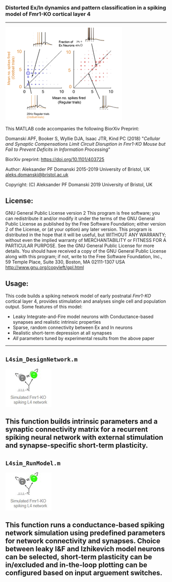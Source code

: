 ### Distorted Ex/In dynamics and pattern classification in a spiking model of Fmr1-KO cortical layer 4
---
![Cartoon Network](Screenshots/Picture7_2.png)

This MATLAB code accompanies the following BiorXiv Preprint: 

Domanski APF, Booker S, Wyllie DJA, Isaac JTR, Kind PC (2018)
"_Cellular and Synaptic Compensations Limit Circuit Disruption in Fmr1-KO Mouse but Fail to Prevent Deficits in Information Processing_"

BiorXiv preprint: https://doi.org/10.1101/403725

Author: Aleksander PF Domanski 2015-2019 University of Bristol, UK aleks.domanski@bristol.ac.uk

Copyright: (C) Aleksander PF Domanski 2019 University of Bristol, UK

## License: 
GNU General Public License version 2
This program is free software; you can redistribute it and/or modify it under the terms of the GNU General Public License as published by the Free Software Foundation; either version 2 of the License, or (at your option) any later version.
This program is distributed in the hope that it will be useful, but WITHOUT ANY WARRANTY; without even the implied warranty of MERCHANTABILITY or FITNESS FOR A PARTICULAR PURPOSE.  See the GNU General Public License for more details.
You should have received a copy of the GNU General Public License along with this program; if not, write to the Free Software Foundation, Inc., 59 Temple Place, Suite 330, Boston, MA  02111-1307  USA
http://www.gnu.org/copyleft/gpl.html

## Usage:
This code builds a spiking network model of early postnatal _Fmr1-KO_ cortical layer 4, provides stimulation and analyses single cell and population output.
Some features of this model:
- Leaky Integrate-and-Fire model neurons with Conductance-based synapses and realistic intrinsic properties
- Sparse, random connectivity between Ex and In neurons
- Realistic short-term depression at all synapses
- _All_ parameters tuned by experimental results from the above paper

---
## `L4sim_DesignNetwork.m`

![Cartoon Network](Screenshots/Picture1.jpg)

This function builds intrinsic parameters and a synaptic connectivity matrix for a recurrent spiking neural network with external stimulation and synapse-specific short-term plasticity.
---
## `L4sim_RunModel.m`

![Cartoon Network](Screenshots/Picture1.jpg)

This function runs a conductance-based spiking network simulation using predefined parameters for network connectivity and synapses. 
Choice between leaky I&F and Izhikevich model neurons can be selected, short-term plasticity can be in/excluded and in-the-loop plotting can be configured based on input arguement switches.
--





